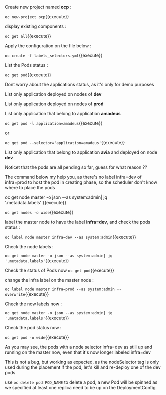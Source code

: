
Create new project named **ocp** :

`oc new-project ocp`{{execute}}

display existing components :

`oc get all`{{execute}}

Apply the configuration on the file below :

`oc create -f labels_selectors.yml`{{execute}}

List the Pods status :

`oc get pod`{{execute}}


Dont worry about the applications status, as it's only for demo purposes


List only application deployed on nodes of **dev**


List only application deployed on nodes of **prod**


List only application that belong to application **amadeus**


`oc get pod -l application=amadeus`{{execute}}

or

`oc get pod --selector='application=amadeus'`{{execute}}


List only application that belong to application **avia** and deployed on node **dev**


Noticet that the pods are all pending so far, guess for what reason ??


The command below my help you, as there's no label infra=dev of infra=prod to host the pod in creating phase, so the scheduler don't know where to place the pods


oc get node master -o json --as system:admin| jq '.metadata.labels'`{{execute}}




`oc get nodes -o wide`{{execute}}


label the master node to have the label **infra=dev**, and check the pods status :

`oc label node master infra=dev --as system:admin`{{execute}}

Check the node labels :

`oc get node master -o json --as system:admin| jq '.metadata.labels'`{{execute}}


Check the status of Pods now
`oc get pod`{{execute}}

change the infra label on the master node :

`oc label node master infra=prod --as system:admin --overwrite`{{execute}}

Check the now labels now :

`oc get node master -o json --as system:admin| jq '.metadata.labels'`{{execute}}


Check the pod status now :

`oc get pod -o wide`{{execute}}

As you may see, the pods with a node selector infra=dev as still up and running on the master now, even that it's now longer labeled infra=dev

This is not a bug, but working as expected, as the nodeSelector tag is only used during the placement if the pod, let's kill and re-deploy one of the dev pods


use `oc delete pod POD_NAME` to delete a pod, a new Pod will be spinned as we specified at least one replica need to be up on the DeploymentConfig